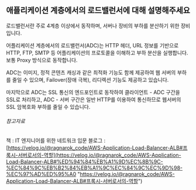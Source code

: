 ## 애플리케이션 계층에서의 로드밸런서에 대해 설명해주세요

로드밸런서란 주로 4계층 이상에서 동작하며, 서버나 장비의 부하를 분산하기 위한 장비입니다.

어플리케이션 계층에서의 로드밸런서(ADC)는 HTTP 헤더, URL 정보를 기반으로 HTTP, FTP, SMTP 등 어플리케이션의 프로토콜을 이해하고  부하 분산을 실행합니다. 보통 Proxy 방식으로 동작합니다.

ADC는 이미지, 정적 콘텐츠 캐싱과 같은 최적화 기능도 함께 제공하여 웹 서버의 부하를 줄일 수 있으며, Failover(장애 극복), 리디렉션 기능도 제공하고 있습니다. 

마지막으로 ADC는 SSL 통신의 엔드포인트로 동작하여 클라이언트 - ADC 구간을 SSL로 처리하고, ADC - 서버 구간은 일반 HTTP를 이용하여 통신하므로 웹서버의 SSL 암복호화 부하를 줄일 수 있습니다.

###### 참고자료
책 : IT 엔지니어를 위한 네트워크 입문
블로그 : [https://velog.io/@ragnarok_code/AWS-Application-Load-Balancer-ALB#프록시-서버로서의-역할](https://velog.io/@ragnarok_code/AWS-Application-Load-Balancer-ALB#%ED%94%84%EB%A1%9D%EC%8B%9C-%EC%84%9C%EB%B2%84%EB%A1%9C%EC%84%9C%EC%9D%98-%EC%97%AD%ED%95%A0 "https://velog.io/@ragnarok_code/AWS-Application-Load-Balancer-ALB#프록시-서버로서의-역할")